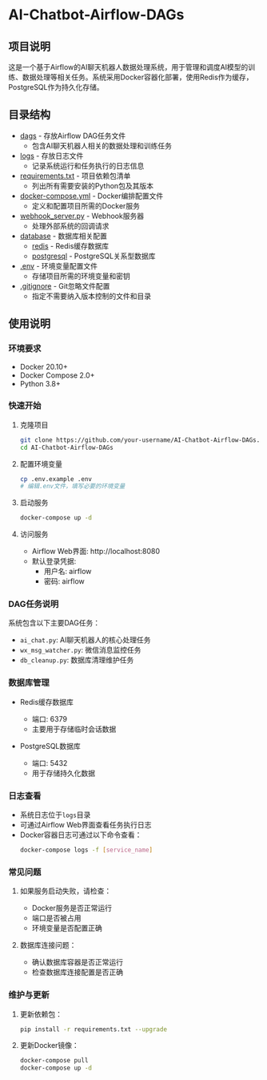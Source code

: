 # AI-Chatbot-Airflow-DAGs

## 项目说明

这是一个基于Airflow的AI聊天机器人数据处理系统，用于管理和调度AI模型的训练、数据处理等相关任务。系统采用Docker容器化部署，使用Redis作为缓存，PostgreSQL作为持久化存储。

## 目录结构

- [dags](./dags/readme.md) - 存放Airflow DAG任务文件
  - 包含AI聊天机器人相关的数据处理和训练任务
- [logs](./logs/readme.md) - 存放日志文件
  - 记录系统运行和任务执行的日志信息
- [requirements.txt](./requirements.txt) - 项目依赖包清单
  - 列出所有需要安装的Python包及其版本
- [docker-compose.yml](./docker-compose.yml) - Docker编排配置文件
  - 定义和配置项目所需的Docker服务
- [webhook_server.py](./webhook_server.py) - Webhook服务器
  - 处理外部系统的回调请求
- [database](./database) - 数据库相关配置
  - [redis](./database/redis/readme.md) - Redis缓存数据库
  - [postgresql](./database/postgresql/readme.md) - PostgreSQL关系型数据库
- [.env](./.env) - 环境变量配置文件
  - 存储项目所需的环境变量和密钥
- [.gitignore](./.gitignore) - Git忽略文件配置
  - 指定不需要纳入版本控制的文件和目录

## 使用说明

### 环境要求
- Docker 20.10+
- Docker Compose 2.0+
- Python 3.8+

### 快速开始

1. 克隆项目
   ```bash
   git clone https://github.com/your-username/AI-Chatbot-Airflow-DAGs.git
   cd AI-Chatbot-Airflow-DAGs
   ```

2. 配置环境变量
   ```bash
   cp .env.example .env
   # 编辑.env文件，填写必要的环境变量
   ```

3. 启动服务
   ```bash
   docker-compose up -d
   ```

4. 访问服务
   - Airflow Web界面: http://localhost:8080
   - 默认登录凭据:
     - 用户名: airflow
     - 密码: airflow

### DAG任务说明

系统包含以下主要DAG任务：

- `ai_chat.py`: AI聊天机器人的核心处理任务
- `wx_msg_watcher.py`: 微信消息监控任务
- `db_cleanup.py`: 数据库清理维护任务

### 数据库管理

- Redis缓存数据库
  - 端口: 6379
  - 主要用于存储临时会话数据

- PostgreSQL数据库
  - 端口: 5432
  - 用于存储持久化数据

### 日志查看

- 系统日志位于`logs`目录
- 可通过Airflow Web界面查看任务执行日志
- Docker容器日志可通过以下命令查看：
  ```bash
  docker-compose logs -f [service_name]
  ```

### 常见问题

1. 如果服务启动失败，请检查：
   - Docker服务是否正常运行
   - 端口是否被占用
   - 环境变量是否配置正确

2. 数据库连接问题：
   - 确认数据库容器是否正常运行
   - 检查数据库连接配置是否正确

### 维护与更新

1. 更新依赖包：
   ```bash
   pip install -r requirements.txt --upgrade
   ```

2. 更新Docker镜像：
   ```bash
   docker-compose pull
   docker-compose up -d
   ```

